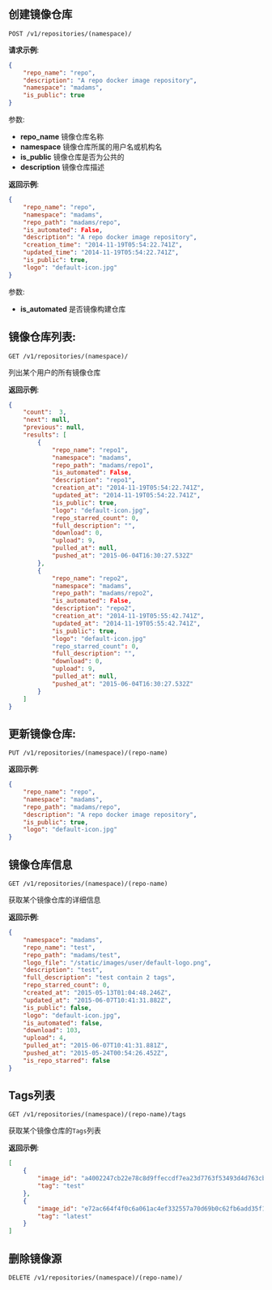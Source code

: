 ## 创建镜像仓库

`POST /v1/repositories/(namespace)/`

**请求示例**:
```json
{
    "repo_name": "repo",
    "description": "A repo docker image repository",
    "namespace": "madams",
    "is_public": true
}
```

参数:
- **repo_name** 镜像仓库名称
- **namespace** 镜像仓库所属的用户名或机构名
- **is_public** 镜像仓库是否为公共的
- **description** 镜像仓库描述




**返回示例**:
```json
{
    "repo_name": "repo",
    "namespace": "madams",
    "repo_path": "madams/repo",
    "is_automated": False,
    "description": "A repo docker image repository",
    "creation_time": "2014-11-19T05:54:22.741Z",
    "updated_time": "2014-11-19T05:54:22.741Z",
    "is_public": true,
    "logo": "default-icon.jpg"
}
```

参数:

- **is_automated** 是否镜像构建仓库



## 镜像仓库列表:

`GET /v1/repositories/(namespace)/`


列出某个用户的所有镜像仓库

**返回示例**:
```json
{
    "count":  3,
    "next": null,
    "previous": null,
    "results": [
        {
            "repo_name": "repo1",
            "namespace": "madams",
            "repo_path": "madams/repo1",
            "is_automated": False,
            "description": "repo1",
            "creation_at": "2014-11-19T05:54:22.741Z",
            "updated_at": "2014-11-19T05:54:22.741Z",
            "is_public": true,
            "logo": "default-icon.jpg",
            "repo_starred_count": 0,
            "full_description": "",
            "download": 0,
            "upload": 9,
            "pulled_at": null,
            "pushed_at": "2015-06-04T16:30:27.532Z"
        },
        {
            "repo_name": "repo2",
            "namespace": "madams",
            "repo_path": "madams/repo2",
            "is_automated": False,
            "description": "repo2",
            "creation_at": "2014-11-19T05:55:42.741Z",
            "updated_at": "2014-11-19T05:55:42.741Z",
            "is_public": true,
            "logo": "default-icon.jpg"
            "repo_starred_count": 0,
            "full_description": "",
            "download": 0,
            "upload": 9,
            "pulled_at": null,
            "pushed_at": "2015-06-04T16:30:27.532Z"
        }
    ]
}
```

## 更新镜像仓库:

`PUT /v1/repositories/(namespace)/(repo-name)`


**返回示例**:
```json
{
    "repo_name": "repo",
    "namespace": "madams",
    "repo_path": "madams/repo",
    "description": "A repo docker image repository",
    "is_public": true,
    "logo": "default-icon.jpg"
}
```

## 镜像仓库信息

`GET /v1/repositories/(namespace)/(repo-name)`

获取某个镜像仓库的详细信息

**返回示例**:
```json
{
    "namespace": "madams",
    "repo_name": "test",
    "repo_path": "madams/test",
    "logo_file": "/static/images/user/default-logo.png",
    "description": "test",
    "full_description": "test contain 2 tags",
    "repo_starred_count": 0,
    "created_at": "2015-05-13T01:04:48.246Z",
    "updated_at": "2015-06-07T10:41:31.882Z",
    "is_public": false,
    "logo": "default-icon.jpg",
    "is_automated": false,
    "download": 103,
    "upload": 4,
    "pulled_at": "2015-06-07T10:41:31.881Z",
    "pushed_at": "2015-05-24T00:54:26.452Z",
    "is_repo_starred": false
}
```

## Tags列表

`GET /v1/repositories/(namespace)/(repo-name)/tags`

获取某个镜像仓库的`Tags`列表

**返回示例**:
```json
[
    {
        "image_id": "a4002247cb22e78c8d9ffeccdf7ea23d7763f53493d4d763cb4dbe58bf3566b5",
        "tag": "test"
    },
    {
        "image_id": "e72ac664f4f0c6a061ac4ef332557a70d69b0c62fb6add35f1c181ff7fff2287",
        "tag": "latest"
    }
]
```


## 删除镜像源

`DELETE /v1/repositories/(namespace)/(repo-name)/`


